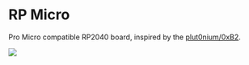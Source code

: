 # RP Micro

Pro Micro compatible RP2040 board, inspired by the [plut0nium/0xB2](https://github.com/plut0nium/0xB2).

![](https://i.imgur.com/ZkaHIyK.jpg)
